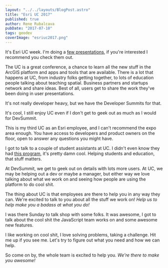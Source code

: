```yaml
---
layout: "../../layouts/BlogPost.astro"
title: "Esri UC 2017"
published: true
author: Rene Rubalcava
pubDate: "2017-07-10"
tags: geodev
coverImage: "esriuc2017.png"
---
```


It's Esri UC week. I'm doing a [few presentations](https://userconference2017.schedule.esri.com/speakers/1101847272), if you're interested I recommend you check them out.

The UC is a great conference, a chance to learn all the new stuff in the ArcGIS platform and apps and tools that are available. There is a lot that happens at UC, from industry folks getting together, to lots of education people talking about teaching spatial. Business partners and startups network and share ideas. Best of all, users get to share the work they've been doing in user presentations.

It's not really developer heavy, but we have the Developer Summits for that.

It's cool, I still enjoy UC even if I don't get to geek out as much as I would for DevSummit.

This is my third UC as an Esri employee, and I can't recommend the expo area enough. You have access to developers and product owners on the floor, open to answer any questions you might have.

I got to talk to a couple of student assistants at UC. I didn't even know they had [this program](http://www.esri.com/careers/main/student-jobs), it's pretty damn cool. Helping students and education, that stuff matters.

At DevSummit, we get to geek out on details with lots more users. At UC, we may be helping out a dev or maybe a manager, but either way we love talking about what we work on and seeing how people are using the platform to do cool shit.

The thing about UC is that employees are there to help you in any way they can. We're excited to talk to you about all the stuff we work on! _Help us to help make you a badass at what you do!_

I was there Sunday to talk shop with some folks. It was awesome, I got to talk about the cool shit the JavaScript team works on and some awesome new features.

I like working on cool shit, I love solving problems, taking a challenge. Hit me up if you see me. Let's try to figure out what you need and how we can help.

So come on by, the whole team is excited to help you. _We're there to make you awesome!_
